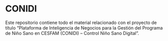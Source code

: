 # CONIDI
Este repositorio contiene todo el material relacionado con el proyecto de título “Plataforma de Inteligencia de Negocios para la Gestión del Programa de Niño Sano en CESFAM 
(CONIDI) – Control Niño Sano Digital”.

